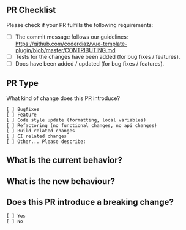 ## PR Checklist
Please check if your PR fulfills the following requirements:

- [ ] The commit message follows our guidelines: https://github.com/coderdiaz/vue-template-plugin/blob/master/CONTRIBUTING.md
- [ ] Tests for the changes have been added (for bug fixes / features).
- [ ] Docs have been added / updated (for bug fixes / features).

## PR Type
What kind of change does this PR introduce?

<!-- Please check the one that applies to this PR using "x". -->
```
[ ] Bugfixes
[ ] Feature
[ ] Code style update (formatting, local variables)
[ ] Refactoring (no functional changes, no api changes)
[ ] Build related changes
[ ] CI related changes
[ ] Other... Please describe:
```

## What is the current behavior?
<!-- Please describe the current behavior that you are modifying, or link to a relevant issue. -->

## What is the new behaviour?

## Does this PR introduce a breaking change?
```
[ ] Yes
[ ] No
```
<!-- If this PR contains a breaking change, please describe the impact and migration path for existing applications below. -->
